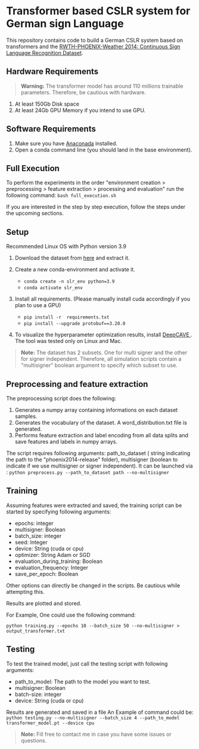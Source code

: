# Transformer based CSLR system for German sign Language 

This repository contains code to build a German CSLR system based on transformers and the [RWTH-PHOENIX-Weather 2014: Continuous Sign Language Recognition Dataset](https://www-i6.informatik.rwth-aachen.de/~koller/RWTH-PHOENIX/).

## Hardware Requirements
> **Warning:**
>  The transformer model has around 110 millions trainable parameters. Therefore, be cautious with hardware.

1. At least 150Gb Disk space
2. At least 24Gb GPU Memory if you intend to use GPU.


## Software Requirements

1. Make sure you have [Anaconada](https://www.anaconda.com/products/distribution) installed.
2. Open a conda command line (you should land in the base environment).


## Full Execution
To perform the experiments in the order "environment creation > preprocessing > feature extraction > processing and evaluation" run the following command:
``bash full_execution.sh``

If you are interested in the step by step execution, follow the steps under the upcoming sections.

## Setup
Recommended Linux OS with  Python version 3.9 
1. Download the dataset from [here](https://www-i6.informatik.rwth-aachen.de/~koller/RWTH-PHOENIX/) and extract it.


2. Create a new conda-environment and activate it.
   * ``conda create -n slr_env python=3.9``
   * ``conda activate slr_env``


3. Install all requirements. (Please manually install cuda accordingly if you plan to use a GPU)
   * ``pip install -r  requirements.txt``
   * ``pip install --upgrade protobuf==3.20.0``


4. To visualize the hyperparameter optimization results, install [DeepCAVE ](https://automl.github.io/DeepCAVE/main/installation.html). The tool was tested only on Linux and Mac.

> **Note:**
>  The dataset has 2 subsets. One for multi signer and the other for signer independent. Therefore, all simulation scripts contain a "multisigner" boolean argument to specify which subset to use.


## Preprocessing and feature extraction
The preprocessing script does the following:

1. Generates a numpy array containing informations on each dataset samples.
2. Generates the vocabulary of the dataset. A word_distribution.txt file is generated.
3. Performs feature extraction  and label encoding from all data splits and save features and labels in numpy arrays.


The script requires following arguments: path_to_dataset ( string indicating the path to the "phoenix2014-release" folder), multisigner (boolean to indicate if we use multisigner or signer independent). It can be launched via : ``python preprocess.py --path_to_dataset path --no-multisigner``


## Training

Assuming features were extracted and saved, the training script can be started by specifying following arguments:
- epochs: integer
- multisigner: Boolean
- batch_size: integer
- seed: Integer
- device: String (cuda or cpu)
- optimizer: String Adam or SGD
- evaluation_during_training: Boolean
- evaluation_frequency: Integer
- save_per_epoch: Boolean

Other options can directly be changed in the scripts. Be cautious while attempting this.

Results are plotted and stored.

For Example, One could use the following command:

``python training.py --epochs 10 --batch_size 50 --no-multisigner > output_transformer.txt``


## Testing

To test the trained model, just call the testing script with following arguments:
- path_to_model: The path to the model you want to test.
- multisigner: Boolean
- batch-size: integer
- device: String (cuda or cpu)


Results are generated and saved in a file
An Example of command could be:
``python testing.py --no-multisigner --batch_size 4 --path_to_model transformer_model.pt --device cpu``


> **Note:**
> Fill free to contact me in case you have some issues or questions.
> 